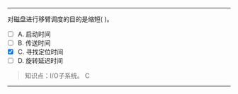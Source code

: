 ---
对磁盘进行移臂调度的目的是缩短( )。
- [ ] A. 启动时间 
- [ ] B. 传送时间 
- [x] C. 寻找定位时间 
- [ ] D. 旋转延迟时间

> 知识点：I/O子系统。
> C

---